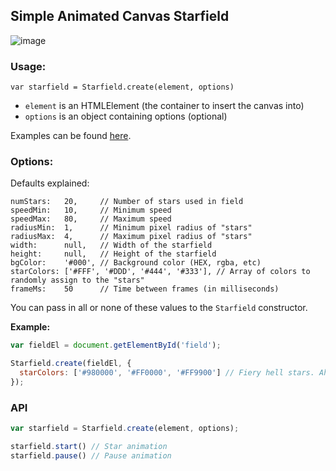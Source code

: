 ## Simple Animated Canvas Starfield

![image](https://www.codeship.io/projects/721b9f00-42a9-0131-0f59-5e9a1e4ded26/status)

### Usage:

`var starfield = Starfield.create(element, options)`

* `element` is an HTMLElement (the container to insert the canvas into)
* `options` is an object containing options (optional)

Examples can be found [here](https://github.com/choochburger/starfield/tree/master/example).

### Options:

Defaults explained:

```
numStars:   20,     // Number of stars used in field
speedMin:   10,     // Minimum speed
speedMax:   80,     // Maximum speed
radiusMin:  1,      // Minimum pixel radius of "stars"
radiusMax:  4,      // Maximum pixel radius of "stars"
width:      null,   // Width of the starfield
height:     null,   // Height of the starfield
bgColor:    '#000', // Background color (HEX, rgba, etc)
starColors: ['#FFF', '#DDD', '#444', '#333'], // Array of colors to randomly assign to the "stars"
frameMs:    50      // Time between frames (in milliseconds)
```

You can pass in all or none of these values to the `Starfield` constructor.

**Example:**

``` js
var fieldEl = document.getElementById('field');

Starfield.create(fieldEl, {
  starColors: ['#980000', '#FF0000', '#FF9900'] // Fiery hell stars. Ahhhhhh.
});

```

### API

```js
var starfield = Starfield.create(element, options);

starfield.start() // Star animation
starfield.pause() // Pause animation
```
